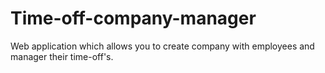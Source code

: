 # Time-off-company-manager
Web application which allows you to create company with employees and manager their time-off's.
